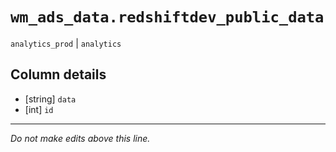 # `wm_ads_data.redshiftdev_public_data`
`analytics_prod` | `analytics`

## Column details
* [string]    `data`
* [int]       `id`

-------------------------------------------------------------------------------
*Do not make edits above this line.*
